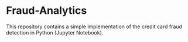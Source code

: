 # Fraud-Analytics

This repository contains a simple implementation of the credit card fraud detection in Python (Jupyter Notebook).
